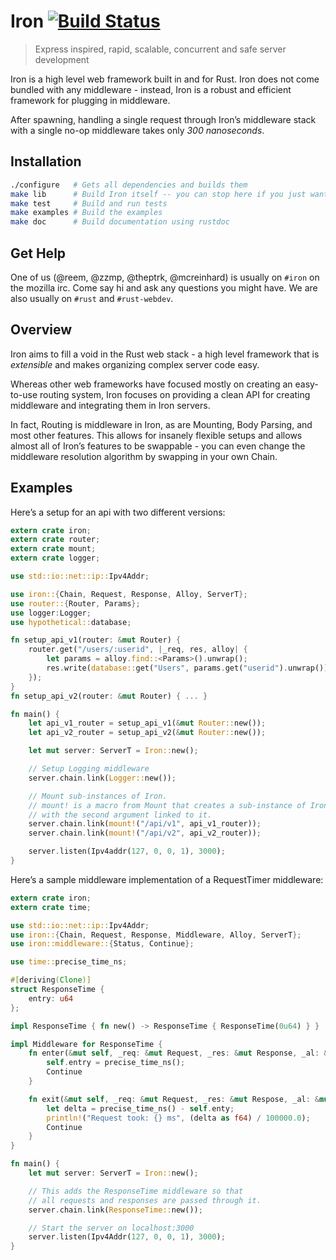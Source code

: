 Iron [![Build Status](https://secure.travis-ci.org/iron/iron.png?branch=master)](https://travis-ci.org/iron/iron)
====

> Express inspired, rapid, scalable, concurrent and safe server development

Iron is a high level web framework built in and for Rust.
Iron does not come bundled with any middleware - instead,
Iron is a robust and efficient framework for plugging in middleware.

After spawning, handling a single request through Iron’s middleware stack
with a single no-op middleware takes only _300 nanoseconds_.

## Installation

```bash
./configure   # Gets all dependencies and builds them
make lib      # Build Iron itself -- you can stop here if you just want the library
make test     # Build and run tests
make examples # Build the examples
make doc      # Build documentation using rustdoc
```

## Get Help

One of us (@reem, @zzmp, @theptrk, @mcreinhard) is usually on `#iron` on the
mozilla irc. Come say hi and ask any questions you might have. We are also
usually on `#rust` and `#rust-webdev`.

## Overview

Iron aims to fill a void in the Rust web stack - a high level framework that is
*extensible* and makes organizing complex server code easy.

Whereas other web frameworks have focused mostly on creating an easy-to-use
routing system, Iron focuses on providing a clean API for creating
middleware and integrating them in Iron servers.

In fact, Routing is middleware in Iron, as are Mounting, Body Parsing, and most
other features. This allows for insanely flexible setups and allows almost all
of Iron’s features to be swappable - you can even change the middleware
resolution algorithm by swapping in your own Chain.

## Examples

Here’s a setup for an api with two different versions:

```rust
extern crate iron;
extern crate router;
extern crate mount;
extern crate logger;

use std::io::net::ip::Ipv4Addr;

use iron::{Chain, Request, Response, Alloy, ServerT};
use router::{Router, Params};
use logger:Logger;
use hypothetical::database;

fn setup_api_v1(router: &mut Router) {
    router.get("/users/:userid", |_req, res, alloy| {
        let params = alloy.find::<Params>().unwrap();
        res.write(database::get("Users", params.get("userid").unwrap()).as_bytes());
    });
}
fn setup_api_v2(router: &mut Router) { ... }

fn main() {
    let api_v1_router = setup_api_v1(&mut Router::new());
    let api_v2_router = setup_api_v2(&mut Router::new());

    let mut server: ServerT = Iron::new();

    // Setup Logging middleware
    server.chain.link(Logger::new());

    // Mount sub-instances of Iron.
    // mount! is a macro from Mount that creates a sub-instance of Iron
    // with the second argument linked to it.
    server.chain.link(mount!("/api/v1", api_v1_router));
    server.chain.link(mount!("/api/v2", api_v2_router));

    server.listen(Ipv4addr(127, 0, 0, 1), 3000);
}

```

Here’s a sample middleware implementation of a RequestTimer middleware:

```rust
extern crate iron;
extern crate time;

use std::io::net::ip::Ipv4Addr;
use iron::{Chain, Request, Response, Middleware, Alloy, ServerT};
use iron::middleware::{Status, Continue};

use time::precise_time_ns;

#[deriving(Clone)]
struct ResponseTime {
    entry: u64
};

impl ResponseTime { fn new() -> ResponseTime { ResponseTime(0u64) } }

impl Middleware for ResponseTime {
    fn enter(&mut self, _req: &mut Request, _res: &mut Response, _al: &mut Alloy) -> Status {
        self.entry = precise_time_ns();
        Continue
    }

    fn exit(&mut self, _req: &mut Request, _res: &mut Respose, _al: &mut Alloy) -> Status {
        let delta = precise_time_ns() - self.enty;
        println!("Request took: {} ms", (delta as f64) / 100000.0);
        Continue
    }
}

fn main() {
    let mut server: ServerT = Iron::new();

    // This adds the ResponseTime middleware so that
    // all requests and responses are passed through it.
    server.chain.link(ResponseTime::new());

    // Start the server on localhost:3000
    server.listen(Ipv4Addr(127, 0, 0, 1), 3000);
}
```

